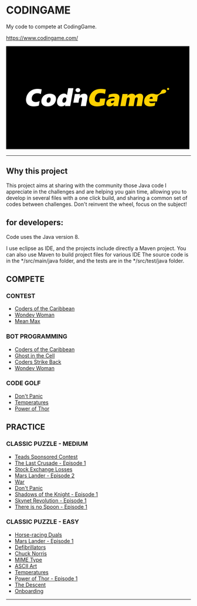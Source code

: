# CODINGAME
My code to compete at CodingGame.

https://www.codingame.com/

![alt text](screenshots/fiche_codingame_logo.png)

---
## Why this project

This project aims at sharing with the community those Java code I appreciate in the challenges and are helping you gain time, allowing you to develop in several files with a one click build, and sharing a common set of codes between challenges. Don't reinvent the wheel, focus on the subject!

## for developers:

Code uses the Java version 8.

I use eclipse as IDE, and the projects include directly a Maven project. You can also use Maven to build project files for various IDE
The source code is in the */src/main/java folder, and the tests are in the */src/test/java folder.

## COMPETE

### CONTEST
- [Coders of the Caribbean](contests-coders_of_the_caribbean)
- [Wondev Woman](contests-wondev_woman)
- [Mean Max](contests-mean_max)

### BOT PROGRAMMING
- [Coders of the Caribbean](multiplayer-bot_programming-coders_of_the_caribbean)
- [Ghost in the Cell](multiplayer-bot_programming-ghost_in_the_cell)
- [Coders Strike Back](multiplayer-bot_programming-coders_strike_back)
- [Wondev Woman](multiplayer-bot_programming-wondev_woman)

### CODE GOLF
- [Don't Panic](multiplayer-codegolf-don_t_panic)
- [Temperatures](multiplayer-codegolf-temperatures)
- [Power of Thor](multiplayer-codegolf-power_of_thor)

## PRACTICE

### CLASSIC PUZZLE - MEDIUM
- [Teads Sponsored Contest](training-medium-teads_sponsored_contest)
- [The Last Crusade - Episode 1](training-medium-the_last_crusade_episode_1)
- [Stock Exchange Losses](training-medium-stock_exchange_losses)
- [Mars Lander - Episode 2](training-medium-mars_lander_episode_2)
- [War](training-medium-war)
- [Don't Panic](training-medium-don_t_panic_episode_1)
- [Shadows of the Knight - Episode 1](training-medium-shadows_of_the_knight_episode_1)
- [Skynet Revolution - Episode 1](training-medium-skynet_revolution_episode_1)
- [There is no Spoon - Episode 1](training-medium-there_is_no_spoon_episode_1)

### CLASSIC PUZZLE - EASY
- [Horse-racing Duals](training-easy-horse_racing_duals)
- [Mars Lander - Episode 1](training-easy-mars_lander_episode_1)
- [Defibrillators](training-easy-defibrillators)
- [Chuck Norris](training-easy-chuck_norris)
- [MIME Type](training-easy-mime_type)
- [ASCII Art](training-easy-ascii_art)
- [Temperatures](training-easy-temperatures)
- [Power of Thor - Episode 1](training-easy-power_of_thor-episode_1)
- [The Descent](training-easy-the_descent)
- [Onboarding](training-easy-onboarding)

---
